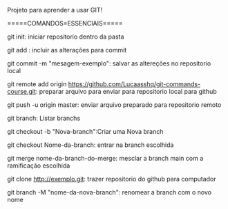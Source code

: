 Projeto para aprender a usar GIT!

=====COMANDOS=ESSENCIAIS===== 

git init: iniciar repositorio dentro da pasta

git add <nome-arquivo>: incluir as alterações para commit

git commit -m "mesagem-exemplo": salvar as altereções no repositorio local

git remote add origin https://github.com/Lucaasshq/git-commands-course.git: preparar arquivo para enviar para repositorio local para github

git push -u origin master: enviar arquivo preparado para repositorio remoto

git branch: Listar branchs

git checkout -b "Nova-branch":Criar uma Nova branch

git checkout Nome-da-branch: entrar na branch escolhida

git merge nome-da-branch-do-merge: mesclar a branch main com a ramificação escolhida

git clone http://exemplo.git: trazer repositorio do github para computador

git branch -M "nome-da-nova-branch": renomear a branch com o novo nome 
